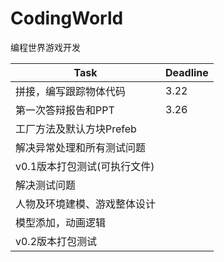 # CodingWorld
编程世界游戏开发



| Task                         | Deadline |
| ---------------------------- | -------- |
| 拼接，编写跟踪物体代码       | 3.22     |
| 第一次答辩报告和PPT          | 3.26     |
| 工厂方法及默认方块Prefeb     |          |
| 解决异常处理和所有测试问题   |          |
| v0.1版本打包测试(可执行文件) |          |
| 解决测试问题                 |          |
| 人物及环境建模、游戏整体设计 |          |
| 模型添加，动画逻辑           |          |
| v0.2版本打包测试             |          |

